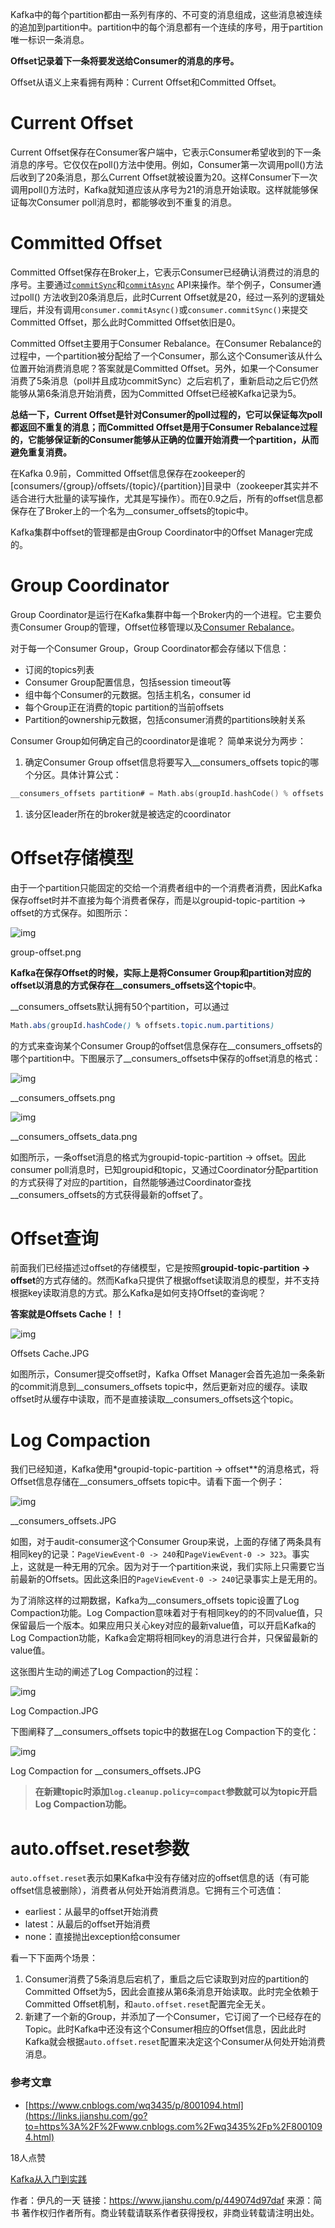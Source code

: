 Kafka中的每个partition都由一系列有序的、不可变的消息组成，这些消息被连续的追加到partition中。partition中的每个消息都有一个连续的序号，用于partition唯一标识一条消息。

**Offset记录着下一条将要发送给Consumer的消息的序号。**

Offset从语义上来看拥有两种：Current Offset和Committed Offset。

# Current Offset

Current Offset保存在Consumer客户端中，它表示Consumer希望收到的下一条消息的序号。它仅仅在poll()方法中使用。例如，Consumer第一次调用poll()方法后收到了20条消息，那么Current Offset就被设置为20。这样Consumer下一次调用poll()方法时，Kafka就知道应该从序号为21的消息开始读取。这样就能够保证每次Consumer poll消息时，都能够收到不重复的消息。

# Committed Offset

Committed Offset保存在Broker上，它表示Consumer已经确认消费过的消息的序号。主要通过[`commitSync`](https://links.jianshu.com/go?to=https%3A%2F%2Fkafka.apache.org%2F10%2Fjavadoc%2Forg%2Fapache%2Fkafka%2Fclients%2Fconsumer%2FKafkaConsumer.html%23commitSync--)和[`commitAsync`](https://links.jianshu.com/go?to=https%3A%2F%2Fkafka.apache.org%2F10%2Fjavadoc%2Forg%2Fapache%2Fkafka%2Fclients%2Fconsumer%2FKafkaConsumer.html%23commitAsync-org.apache.kafka.clients.consumer.OffsetCommitCallback-)
 API来操作。举个例子，Consumer通过poll() 方法收到20条消息后，此时Current Offset就是20，经过一系列的逻辑处理后，并没有调用`consumer.commitAsync()`或`consumer.commitSync()`来提交Committed Offset，那么此时Committed Offset依旧是0。

Committed Offset主要用于Consumer Rebalance。在Consumer Rebalance的过程中，一个partition被分配给了一个Consumer，那么这个Consumer该从什么位置开始消费消息呢？答案就是Committed Offset。另外，如果一个Consumer消费了5条消息（poll并且成功commitSync）之后宕机了，重新启动之后它仍然能够从第6条消息开始消费，因为Committed Offset已经被Kafka记录为5。

**总结一下，Current Offset是针对Consumer的poll过程的，它可以保证每次poll都返回不重复的消息；而Committed Offset是用于Consumer Rebalance过程的，它能够保证新的Consumer能够从正确的位置开始消费一个partition，从而避免重复消费。**

在Kafka 0.9前，Committed Offset信息保存在zookeeper的[consumers/{group}/offsets/{topic}/{partition}]目录中（zookeeper其实并不适合进行大批量的读写操作，尤其是写操作）。而在0.9之后，所有的offset信息都保存在了Broker上的一个名为__consumer_offsets的topic中。

Kafka集群中offset的管理都是由Group Coordinator中的Offset Manager完成的。

# Group Coordinator

Group Coordinator是运行在Kafka集群中每一个Broker内的一个进程。它主要负责Consumer Group的管理，Offset位移管理以及[Consumer Rebalance](https://www.jianshu.com/p/d42b7a4ac8ad)。

对于每一个Consumer Group，Group Coordinator都会存储以下信息：

- 订阅的topics列表
- Consumer Group配置信息，包括session timeout等
- 组中每个Consumer的元数据。包括主机名，consumer id
- 每个Group正在消费的topic partition的当前offsets
- Partition的ownership元数据，包括consumer消费的partitions映射关系

Consumer Group如何确定自己的coordinator是谁呢？ 简单来说分为两步：

1. 确定Consumer Group offset信息将要写入__consumers_offsets topic的哪个分区。具体计算公式：



```swift
__consumers_offsets partition# = Math.abs(groupId.hashCode() % offsets.topic.num.partitions)  //offsets.topic.num.partitions默认值为50。
```

1. 该分区leader所在的broker就是被选定的coordinator

# Offset存储模型

由于一个partition只能固定的交给一个消费者组中的一个消费者消费，因此Kafka保存offset时并不直接为每个消费者保存，而是以groupid-topic-partition -> offset的方式保存。如图所示：



![img](https:////upload-images.jianshu.io/upload_images/448235-d4168722d7c9e0e9.png?imageMogr2/auto-orient/strip|imageView2/2/w/850/format/webp)

group-offset.png

**Kafka在保存Offset的时候，实际上是将Consumer Group和partition对应的offset以消息的方式保存在__consumers_offsets这个topic中**。

__consumers_offsets默认拥有50个partition，可以通过



```css
Math.abs(groupId.hashCode() % offsets.topic.num.partitions) 
```

的方式来查询某个Consumer Group的offset信息保存在__consumers_offsets的哪个partition中。下图展示了__consumers_offsets中保存的offset消息的格式：



![img](https:////upload-images.jianshu.io/upload_images/448235-f035acea5b391d77.png?imageMogr2/auto-orient/strip|imageView2/2/w/663/format/webp)

__consumers_offsets.png

![img](https:////upload-images.jianshu.io/upload_images/448235-1bf415dfc0391702.png?imageMogr2/auto-orient/strip|imageView2/2/w/614/format/webp)

__consumers_offsets_data.png

如图所示，一条offset消息的格式为groupid-topic-partition -> offset。因此consumer poll消息时，已知groupid和topic，又通过Coordinator分配partition的方式获得了对应的partition，自然能够通过Coordinator查找__consumers_offsets的方式获得最新的offset了。

# Offset查询

前面我们已经描述过offset的存储模型，它是按照**groupid-topic-partition -> offset**的方式存储的。然而Kafka只提供了根据offset读取消息的模型，并不支持根据key读取消息的方式。那么Kafka是如何支持Offset的查询呢？

**答案就是Offsets Cache！！**

![img](https:////upload-images.jianshu.io/upload_images/448235-0a26fa0cb627dd86.JPG?imageMogr2/auto-orient/strip|imageView2/2/w/1200/format/webp)

Offsets Cache.JPG



如图所示，Consumer提交offset时，Kafka Offset Manager会首先追加一条条新的commit消息到__consumers_offsets topic中，然后更新对应的缓存。读取offset时从缓存中读取，而不是直接读取__consumers_offsets这个topic。

# Log Compaction

我们已经知道，Kafka使用*groupid-topic-partition -> offset**的消息格式，将Offset信息存储在__consumers_offsets topic中。请看下面一个例子：

![img](https:////upload-images.jianshu.io/upload_images/448235-f7885881b97f96ae.JPG?imageMogr2/auto-orient/strip|imageView2/2/w/1200/format/webp)

__consumers_offsets.JPG

如图，对于audit-consumer这个Consumer Group来说，上面的存储了两条具有相同key的记录：`PageViewEvent-0 -> 240`和`PageViewEvent-0 -> 323`。事实上，这就是一种无用的冗余。因为对于一个partition来说，我们实际上只需要它当前最新的Offsets。因此这条旧的`PageViewEvent-0 -> 240`记录事实上是无用的。

为了消除这样的过期数据，Kafka为__consumers_offsets topic设置了Log Compaction功能。Log Compaction意味着对于有相同key的的不同value值，只保留最后一个版本。如果应用只关心key对应的最新value值，可以开启Kafka的Log Compaction功能，Kafka会定期将相同key的消息进行合并，只保留最新的value值。

这张图片生动的阐述了Log Compaction的过程：



![img](https:////upload-images.jianshu.io/upload_images/448235-0f408def937f9a95.JPG?imageMogr2/auto-orient/strip|imageView2/2/w/1115/format/webp)

Log Compaction.JPG

下图阐释了__consumers_offsets topic中的数据在Log Compaction下的变化：



![img](https:////upload-images.jianshu.io/upload_images/448235-303f434e841451f5.JPG?imageMogr2/auto-orient/strip|imageView2/2/w/1200/format/webp)

Log Compaction for __consumers_offsets.JPG

> **在新建topic时添加`log.cleanup.policy=compact`参数就可以为topic开启Log Compaction功能。**

# auto.offset.reset参数

`auto.offset.reset`表示如果Kafka中没有存储对应的offset信息的话（有可能offset信息被删除），消费者从何处开始消费消息。它拥有三个可选值：

- earliest：从最早的offset开始消费
- latest：从最后的offset开始消费
- none：直接抛出exception给consumer

看一下下面两个场景：

1. Consumer消费了5条消息后宕机了，重启之后它读取到对应的partition的Committed Offset为5，因此会直接从第6条消息开始读取。此时完全依赖于Committed Offset机制，和`auto.offset.reset`配置完全无关。
2. 新建了一个新的Group，并添加了一个Consumer，它订阅了一个已经存在的Topic。此时Kafka中还没有这个Consumer相应的Offset信息，因此此时Kafka就会根据`auto.offset.reset`配置来决定这个Consumer从何处开始消费消息。

### 参考文章

- [https://www.cnblogs.com/wq3435/p/8001094.html](https://links.jianshu.com/go?to=https%3A%2F%2Fwww.cnblogs.com%2Fwq3435%2Fp%2F8001094.html)



18人点赞



[Kafka从入门到实践]()





作者：伊凡的一天
链接：https://www.jianshu.com/p/449074d97daf
来源：简书
著作权归作者所有。商业转载请联系作者获得授权，非商业转载请注明出处。